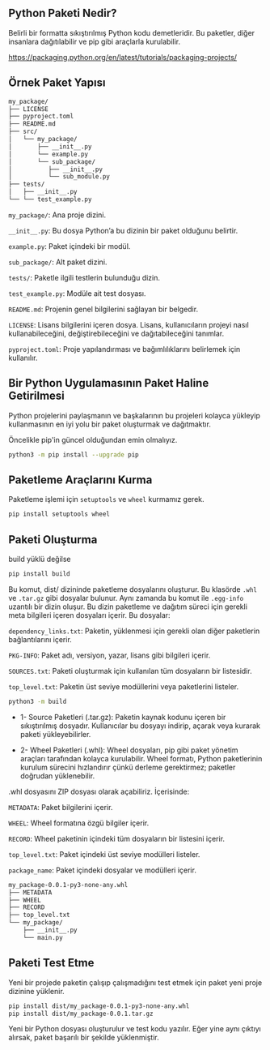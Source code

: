 ## Python Paketi Nedir?
Belirli bir formatta sıkıştırılmış Python kodu demetleridir. Bu paketler, diğer insanlara dağıtılabilir ve pip gibi araçlarla kurulabilir.

https://packaging.python.org/en/latest/tutorials/packaging-projects/

## Örnek Paket Yapısı
```sh
my_package/
├── LICENSE
├── pyproject.toml
├── README.md
├── src/
│   └── my_package/
│       ├── __init__.py
│       └── example.py
│       └── sub_package/
│          ├── __init__.py
│          └── sub_module.py
├── tests/
│   ├── __init__.py
└── └── test_example.py
```
`my_package/`: Ana proje dizini.

`__init__.py`: Bu dosya Python’a bu dizinin bir paket olduğunu belirtir.

`example.py`: Paket içindeki bir modül.

`sub_package/`: Alt paket dizini.

`tests/`: Paketle ilgili testlerin bulunduğu dizin.

`test_example.py`: Modüle ait test dosyası.

`README.md`: Projenin genel bilgilerini sağlayan bir belgedir. 

`LICENSE`: Lisans bilgilerini içeren dosya. Lisans, kullanıcıların projeyi nasıl kullanabileceğini, değiştirebileceğini ve dağıtabileceğini tanımlar.

`pyproject.toml`: Proje yapılandırması ve bağımlılıklarını belirlemek için kullanılır.

  
## Bir Python Uygulamasının Paket Haline Getirilmesi
Python projelerini paylaşmanın ve başkalarının bu projeleri kolayca yükleyip kullanmasının en iyi yolu bir paket oluşturmak ve dağıtmaktır.

Öncelikle pip'in güncel olduğundan emin olmalıyız.
```sh
python3 -m pip install --upgrade pip
```

## Paketleme Araçlarını Kurma
Paketleme işlemi için `setuptools` ve `wheel` kurmamız gerek.
```sh
pip install setuptools wheel
```

## Paketi Oluşturma
build yüklü değilse
```sh
pip install build
```
Bu komut, dist/ dizininde paketleme dosyalarını oluşturur. Bu klasörde `.whl` ve `.tar.gz` gibi dosyalar bulunur.
Aynı zamanda bu komut ile `.egg-info` uzantılı bir dizin oluşur. Bu dizin paketleme ve dağıtım süreci için gerekli meta bilgileri içeren dosyaları içerir. Bu dosyalar:

`dependency_links.txt`: Paketin, yüklenmesi için gerekli olan diğer paketlerin bağlantılarını içerir.

`PKG-INFO`: Paket adı, versiyon, yazar, lisans gibi bilgileri içerir.

`SOURCES.txt`: Paketi oluşturmak için kullanılan tüm dosyaların bir listesidir.

`top_level.txt`: Paketin üst seviye modüllerini veya paketlerini listeler.
```sh
python3 -m build
```
- 1- Source Paketleri (.tar.gz): Paketin kaynak kodunu içeren bir sıkıştırılmış dosyadır. Kullanıcılar bu dosyayı indirip, açarak veya kurarak paketi yükleyebilirler.

- 2- Wheel Paketleri (.whl): Wheel dosyaları, pip gibi paket yönetim araçları tarafından kolayca kurulabilir. Wheel formatı, Python paketlerinin kurulum sürecini hızlandırır çünkü derleme gerektirmez; paketler doğrudan yüklenebilir.

.whl dosyasını ZIP dosyası olarak açabiliriz. İçerisinde:

`METADATA`: Paket bilgilerini içerir.

`WHEEL`: Wheel formatına özgü bilgiler içerir.

`RECORD`: Wheel paketinin içindeki tüm dosyaların bir listesini içerir.

`top_level.txt`: Paket içindeki üst seviye modülleri listeler.

`package_name`: Paket içindeki dosyalar ve modülleri içerir.
```sh
my_package-0.0.1-py3-none-any.whl
├── METADATA
├── WHEEL
├── RECORD
├── top_level.txt
└── my_package/
    ├── __init__.py
    └── main.py
```

## Paketi Test Etme
Yeni bir projede paketin çalışıp çalışmadığını test etmek için paket yeni proje dizinine yüklenir.
```sh
pip install dist/my_package-0.0.1-py3-none-any.whl
pip install dist/my_package-0.0.1.tar.gz
```
Yeni bir Python dosyası oluşturulur ve test kodu yazılır. Eğer yine aynı çıktıyı alırsak, paket başarılı bir şekilde yüklenmiştir.
